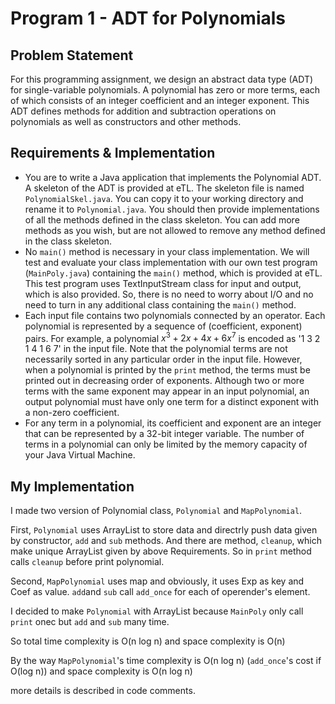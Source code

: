 Program 1 - ADT for Polynomials
====


## Problem Statement 

For this programming assignment, we design an abstract data type (ADT) for single-variable polynomials. A polynomial has zero or more terms, each of which consists of an integer coefficient and an integer exponent. This ADT defines methods for addition and subtraction operations on polynomials as well as constructors and other methods.

## Requirements & Implementation

- You are to write a Java application that implements the Polynomial ADT. A skeleton of the ADT is provided at eTL. The skeleton file is named `PolynomialSkel.java`. You can copy it to your working directory and rename it to `Polynomial.java`. You should then provide implementations of all the methods defined in the class skeleton. You can add more methods as you wish, but are not allowed to remove any method defined in the class skeleton.
- No `main()` method is necessary in your class implementation. We will test and evaluate your class implementation with our own test program (`MainPoly.java`) containing the `main()` method, which is provided at eTL. This test program uses TextInputStream class for input and output, which is also provided. So, there is no need to worry about I/O and no need to turn in any additional class containing the `main()` method.
- Each input file contains two polynomials connected by an operator. Each polynomial is represented by a sequence of (coefficient, exponent) pairs. For example, a polynomial $x^3 + 2x + 4x + 6x^7$ is encoded as '1 3 2 1 4 1 6 7' in the input file. Note that the polynomial terms are not necessarily sorted in any particular order in the input file. However, when a polynomial is printed by the `print` method, the terms must be printed out in decreasing order of exponents. Although two or more terms with the same exponent may appear in an input polynomial, an output polynomial must have only one term for a distinct exponent with a non-zero coefficient.
- For any term in a polynomial, its coefficient and exponent are an integer that can be represented by a 32-bit integer variable. The number of terms in a polynomial can only be limited by the memory capacity of your Java Virtual Machine.


## My Implementation

I made two version of Polynomial class, `Polynomial` and `MapPolynomial`.

First, `Polynomial` uses ArrayList to store data and directrly push data given by constructor, `add` and `sub` methods.
And there are method, `cleanup`, which make unique ArrayList given by above Requirements. So in `print` method calls `cleanup` before print polynomial.

Second, `MapPolynomial` uses map and obviously, it uses Exp as key and Coef as value. `add`and `sub` call `add_once` for each of operender's element.

I decided to make `Polynomial` with ArrayList because `MainPoly` only call `print` onec but `add` and `sub` many time.

So total time complexity is O(n log n) and space complexity is O(n)

By the way `MapPolynomial`'s time complexity is O(n log n) (`add_once`'s cost if O(log n)) and space complexity is O(n log n)

more details is described in code comments.